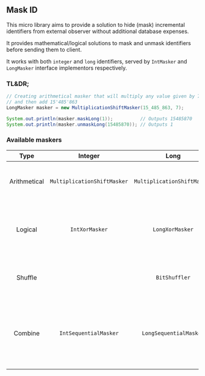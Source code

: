 Mask ID
-------

This micro library aims to provide a solution to hide (mask) incremental identifiers
from external observer without additional database expenses.

It provides mathematical/logical solutions to mask and unmask identifiers before 
sending them to client.

It works with both `integer` and `long` identifiers, served by `IntMasker` and `LongMasker`
interface implementors respectively.


### TL&DR;

```java
// Creating arithmetical masker that will multiply any value given by 7
// and then add 15'485'863
LongMasker masker = new MultiplicationShiftMasker(15_485_863, 7);

System.out.println(masker.maskLong(1));          // Outputs 15485870
System.out.println(masker.unmaskLong(15485870)); // Outputs 1
```

### Available maskers

|   **Type**   |         **Integer**         |          **Long**           | **Description**                                                                     |
|:------------:|:---------------------------:|:---------------------------:|-------------------------------------------------------------------------------------|
| Arithmetical | `MultiplicationShiftMasker` | `MultiplicationShiftMasker` | Generates masked value using multiplication and addition                            |
|   Logical    |       `IntXorMasker`        |       `LongXorMasker`       | Generates masked value using XOR operation over secret value                        |
|   Shuffle    |                             |        `BitShuffler`        | Generates masked value using bitwise shuffling                                      |
|   Combine    |    `IntSequentialMasker`    |   `LongSequentialMasker`    | Generates masked value sequentially invoking other maskers provided in constructor  |